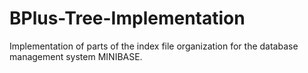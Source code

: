 # BPlus-Tree-Implementation
Implementation of parts of the index file organization for the database management system MINIBASE.
